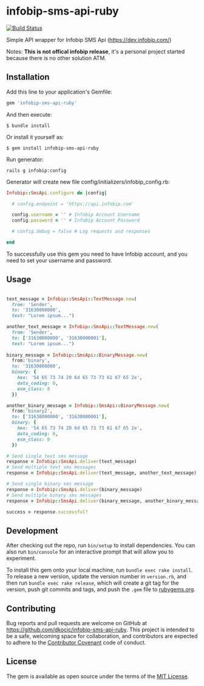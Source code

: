 # infobip-sms-api-ruby

[![Build Status](https://travis-ci.org/dkocic/infobip-sms-api-ruby.png)](https://travis-ci.org/dkocic/infobip-sms-api-ruby)

Simple API wrapper for Infobip SMS Api (https://dev.infobip.com/)

Notes: 
**This is not offical infobip release**, it's a personal project started because there is no other solution ATM.


## Installation

Add this line to your application's Gemfile:

```ruby
gem 'infobip-sms-api-ruby'
```

And then execute:

    $ bundle install

Or install it yourself as:

    $ gem install infobip-sms-api-ruby

Run generator:

    rails g infobip:config
    
Generator will create new file config/initializers/infobip_config.rb:

```ruby
Infobip::SmsApi.configure do |config|

  # config.endpoint = 'https://api.infobip.com'

  config.username = '' # Infobip Account Username
  config.password = '' # Infobip Account Password

  # config.debug = false # Log requests and responses

end
```

To successfully use this gem you need to have Infobip account, and you need to set your username and password.

## Usage

```ruby  

text_message = Infobip::SmsApi::TextMessage.new(
  from: 'Sender', 
  to: '31630000000', 
  text: "Lorem ipsum...")  

another_text_message = Infobip::SmsApi::TextMessage.new(
  from: 'Sender', 
  to: ['31630000000', '31630000001'], 
  text: "Lorem ipsum...")  
  
binary_message = Infobip::SmsApi::BinaryMessage.new(
  from:'binary', 
  to: '31630000000', 
  binary: {
    hex: '54 65 73 74 20 6d 65 73 73 61 67 65 2e',
    data_coding: 0,
    esm_class: 0
  })

another_binary_message = Infobip::SmsApi::BinaryMessage.new(
  from:'binary2', 
  to: ['31630000000', '31630000001'], 
  binary: {
    hex: '54 65 73 74 20 6d 65 73 73 61 67 65 2e',
    data_coding: 0,
    esm_class: 0
  })

# Send single text sms message
response = Infobip::SmsApi.deliver(text_message)  
# Send multiple text sms messages
response = Infobip::SmsApi.deliver(text_message, another_text_message)  

# Send single binary sms message
response = Infobip::SmsApi.deliver(binary_message)  
# Send multiple binary sms messages
response = Infobip::SmsApi.deliver(binary_message, another_binary_message)  

success = response.successful?

```


## Development

After checking out the repo, run `bin/setup` to install dependencies. You can also run `bin/console` for an interactive prompt that will allow you to experiment.

To install this gem onto your local machine, run `bundle exec rake install`. To release a new version, update the version number in `version.rb`, and then run `bundle exec rake release`, which will create a git tag for the version, push git commits and tags, and push the `.gem` file to [rubygems.org](https://rubygems.org).

## Contributing

Bug reports and pull requests are welcome on GitHub at https://github.com/dkocic/infobip-sms-api-ruby. This project is intended to be a safe, welcoming space for collaboration, and contributors are expected to adhere to the [Contributor Covenant](http://contributor-covenant.org) code of conduct.


## License

The gem is available as open source under the terms of the [MIT License](http://opensource.org/licenses/MIT).

